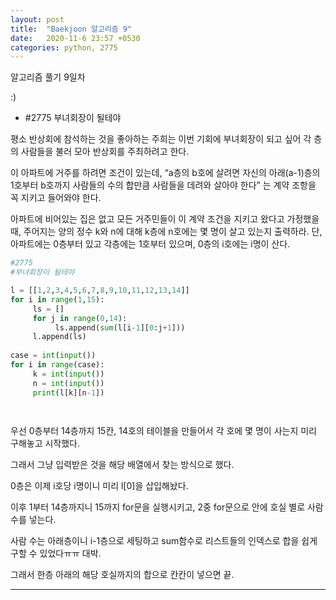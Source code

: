 ```yaml
---
layout: post
title:  "Baekjoon 알고리즘 9"
date:   2020-11-6 23:57 +0530
categories: python, 2775
---
```


알고리즘 풀기 9일차



:)



- #2775     부녀회장이 될테야

평소 반상회에 참석하는 것을 좋아하는 주희는 이번 기회에 부녀회장이 되고 싶어 각 층의 사람들을 불러 모아 반상회를 주최하려고 한다.

이 아파트에 거주를 하려면 조건이 있는데, “a층의 b호에 살려면 자신의 아래(a-1)층의 1호부터 b호까지 사람들의 수의 합만큼 사람들을 데려와 살아야 한다” 는 계약 조항을 꼭 지키고 들어와야 한다.

아파트에 비어있는 집은 없고 모든 거주민들이 이 계약 조건을 지키고 왔다고 가정했을 때, 주어지는 양의 정수 k와 n에 대해 k층에 n호에는 몇 명이 살고 있는지 출력하라. 단, 아파트에는 0층부터 있고 각층에는 1호부터 있으며, 0층의 i호에는 i명이 산다.


```python
#2775
#부녀회장이 될테야

l = [[1,2,3,4,5,6,7,8,9,10,11,12,13,14]]
for i in range(1,15):
     ls = []
     for j in range(0,14):
          ls.append(sum(l[i-1][0:j+1]))
     l.append(ls)
     
case = int(input())
for i in range(case):
     k = int(input())
     n = int(input())
     print(l[k][n-1])

    
```
우선 0층부터 14층까지 15칸, 14호의 테이블을 만들어서 각 호에 몇 명이 사는지 미리 구해놓고 시작했다.

그래서 그냥 입력받은 것을 해당 배열에서 찾는 방식으로 했다. 

0층은 이제 i호당 i명이니 미리 l[0]을 삽입해놨다.

이후 1부터 14층까지니 15까지 for문을 실행시키고, 2중 for문으로 안에 호실 별로 사람수를 넣는다.

사람 수는 아래층이니 i-1층으로 세팅하고 sum함수로 리스트들의 인덱스로 합을 쉽게 구할 수 있었다ㅠㅠ 대박.

그래서 한층 아래의 해당 호실까지의 합으로 칸칸이 넣으면 끝.


---